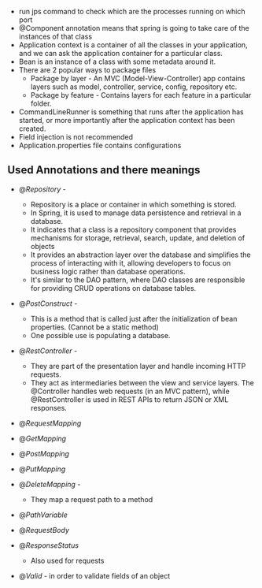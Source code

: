 * run jps command to check which are the processes running on which port
* @Component annotation means that spring is going to take care of the instances of that class
* Application context is a container of all the classes in your application, and we can ask the application container for a particular class.
* Bean is an instance of a class with some metadata around it.
* There are 2 popular ways to package files
  * Package by layer - An MVC (Model-View-Controller) app contains layers such as model, controller, service, config, repository etc.
  * Package by feature - Contains layers for each feature in a particular folder.
* CommandLineRunner is something that runs after the application has started, or more importantly after the application context has been created.
* Field injection is not recommended
* Application.properties file contains configurations

## Used Annotations and there meanings
* $@Repository$ - 
  * Repository is a place or container in which something is stored.
  * In Spring, it is used to manage data persistence and retrieval in a database.
  * It indicates that a class is a repository component that provides mechanisms for storage, retrieval, search, update, and deletion of objects
  * It provides an abstraction layer over the database and simplifies the process of interacting with it, allowing developers to focus on business logic rather than database operations.
  * It's similar to the DAO pattern, where DAO classes are responsible for providing CRUD operations on database tables. 


* $@PostConstruct$ -
  * This is a method that is called just after the initialization of bean properties. (Cannot be a static method)
  * One possible use is populating a database.
  

* $@RestController$ -
  * They are part of the presentation layer and handle incoming HTTP requests.
  * They act as intermediaries between the view and service layers. The @Controller handles web requests (in an MVC pattern), while @RestController is used in REST APIs to return JSON or XML responses.
  

* $@RequestMapping$
* $@GetMapping$
* $@PostMapping$
* $@PutMapping$
* $@DeleteMapping$ -
  * They map a request path to a method


* $@PathVariable$
* $@RequestBody$
* $@ResponseStatus$
  * Also used for requests


* $@Valid$ - in order to validate fields of an object